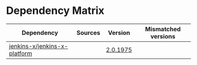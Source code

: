 # Dependency Matrix

Dependency | Sources | Version | Mismatched versions
---------- | ------- | ------- | -------------------
[jenkins-x/jenkins-x-platform](https://github.com/jenkins-x/jenkins-x-platform) |  | [2.0.1975](https://github.com/jenkins-x/jenkins-x-platform/releases/tag/v2.0.1975) | 
